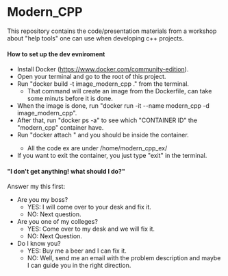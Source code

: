 # Modern_CPP
This repository contains the code/presentation materials from a workshop about "help tools" one can use when developing c++ projects.

#### How to set up the dev evniroment
- Install Docker (https://www.docker.com/community-edition).
- Open your terminal and go to the root of this project.
- Run "docker build -t image_modern_cpp ." from the terminal.
    - That command will create an image from the Dockerfile, can take some minuts before it is done.
- When the image is done, run "docker run -it --name modern_cpp -d image_modern_cpp".
- After that, run "docker ps -a" to see which "CONTAINER ID" the "modern_cpp" container have.
- Run "docker attach <CONTAINER ID>" and you should be inside the container.
    - All the code ex are under /home/modern_cpp_ex/
- If you want to exit the container, you just type "exit" in the terminal.

#### "I don't get anything! what should I do?"
Answer my this first:
- Are you my boss?
    - YES: I will come over to your desk and fix it.
    - NO: Next question.
- Are you one of my colleges?
    - YES: Come over to my desk and we will fix it.
    - NO: Next Question.
- Do I know you?
    - YES: Buy me a beer and I can fix it.
    - NO: Well, send me an email with the problem description and maybe I can guide you in the right direction.
